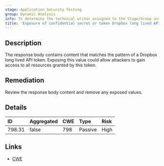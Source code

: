 ```yaml
---
stage: Application Security Testing
group: Dynamic Analysis
info: To determine the technical writer assigned to the Stage/Group associated with this page, see https://handbook.gitlab.com/handbook/product/ux/technical-writing/#assignments
title: 'Exposure of confidential secret or token Dropbox long lived API token'
---
```


## Description

The response body contains content that matches the pattern of a Dropbox long lived API token.
Exposing this value could allow attackers to gain access to all resources granted by this token.

## Remediation

Review the response body content and remove any exposed values.

## Details

| ID | Aggregated | CWE | Type | Risk |
|:---|:-----------|:----|:-----|:-----|
| 798.31 | false | 798 | Passive | High |

## Links

- [CWE](https://cwe.mitre.org/data/definitions/798.html)
